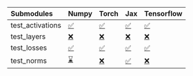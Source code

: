 | Submodules       | Numpy                                                                                                                           | Torch                                                                                                                           | Jax                                                                                                                             | Tensorflow                                                                                                                      |
|:-----------------|:--------------------------------------------------------------------------------------------------------------------------------|:--------------------------------------------------------------------------------------------------------------------------------|:--------------------------------------------------------------------------------------------------------------------------------|:--------------------------------------------------------------------------------------------------------------------------------|
| test_activations | <a href="https://github.com/unifyai/ivy/runs/7970987853?check_suite_focus=true" rel="noopener noreferrer" target="_blank">✅</a> | <a href="https://github.com/unifyai/ivy/runs/7970988362?check_suite_focus=true" rel="noopener noreferrer" target="_blank">✅</a> | <a href="https://github.com/unifyai/ivy/runs/7970988822?check_suite_focus=true" rel="noopener noreferrer" target="_blank">✅</a> | <a href="https://github.com/unifyai/ivy/runs/7970989333?check_suite_focus=true" rel="noopener noreferrer" target="_blank">✅</a> |
| test_layers      | <a href="https://github.com/unifyai/ivy/runs/7970987985?check_suite_focus=true" rel="noopener noreferrer" target="_blank">❌</a> | <a href="https://github.com/unifyai/ivy/runs/7970988477?check_suite_focus=true" rel="noopener noreferrer" target="_blank">❌</a> | <a href="https://github.com/unifyai/ivy/runs/7970988953?check_suite_focus=true" rel="noopener noreferrer" target="_blank">❌</a> | <a href="https://github.com/unifyai/ivy/runs/7970989462?check_suite_focus=true" rel="noopener noreferrer" target="_blank">❌</a> |
| test_losses      | <a href="https://github.com/unifyai/ivy/runs/7970988109?check_suite_focus=true" rel="noopener noreferrer" target="_blank">✅</a> | <a href="https://github.com/unifyai/ivy/runs/7970988595?check_suite_focus=true" rel="noopener noreferrer" target="_blank">✅</a> | <a href="https://github.com/unifyai/ivy/runs/7970989100?check_suite_focus=true" rel="noopener noreferrer" target="_blank">✅</a> | <a href="https://github.com/unifyai/ivy/runs/7970989603?check_suite_focus=true" rel="noopener noreferrer" target="_blank">✅</a> |
| test_norms       | <a href="https://github.com/unifyai/ivy/runs/7970988220?check_suite_focus=true" rel="noopener noreferrer" target="_blank">⌛</a> | <a href="https://github.com/unifyai/ivy/runs/7970988717?check_suite_focus=true" rel="noopener noreferrer" target="_blank">❌</a> | <a href="https://github.com/unifyai/ivy/runs/7970989212?check_suite_focus=true" rel="noopener noreferrer" target="_blank">✅</a> | <a href="https://github.com/unifyai/ivy/runs/7970989727?check_suite_focus=true" rel="noopener noreferrer" target="_blank">❌</a> |